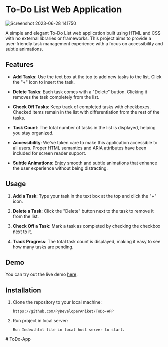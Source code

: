    # To-Do List Web Application

![Screenshot 2023-06-28 141750](https://github.com/PyDeveloperAniket/ToDo-APP/assets/63203988/6136247e-f648-40f0-a6f6-d17b9c9d26f1)

A simple and elegant To-Do List web application built using HTML and CSS with no external libraries or frameworks. This project aims to provide a user-friendly task management experience with a focus on accessibility and subtle animations.

## Features

- **Add Tasks**: Use the text box at the top to add new tasks to the list. Click the "+" icon to insert the task.

- **Delete Tasks**: Each task comes with a "Delete" button. Clicking it removes the task completely from the list.

- **Check Off Tasks**: Keep track of completed tasks with checkboxes. Checked items remain in the list with differentiation from the rest of the tasks.

- **Task Count**: The total number of tasks in the list is displayed, helping you stay organized.

- **Accessibility**: We've taken care to make this application accessible to all users. Proper HTML semantics and ARIA attributes have been included for screen reader support.

- **Subtle Animations**: Enjoy smooth and subtle animations that enhance the user experience without being distracting.

## Usage

1. **Add a Task**: Type your task in the text box at the top and click the "+" icon.

2. **Delete a Task**: Click the "Delete" button next to the task to remove it from the list.

3. **Check Off a Task**: Mark a task as completed by checking the checkbox next to it.

4. **Track Progress**: The total task count is displayed, making it easy to see how many tasks are pending.

## Demo

You can try out the live demo [here](demo-link).

## Installation

1. Clone the repository to your local machine:

   ```shell
   https://github.com/PyDeveloperAniket/ToDo-APP

2. Run project in local server:

   ```shell
   Run Index.html file in local host server to start.
#   T o D o - A p p  
 